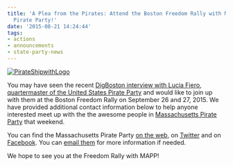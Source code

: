 ```yaml
---
title: 'A Plea from the Pirates: Attend the Boston Freedom Rally with Massachusetts
  Pirate Party!'
date: '2015-08-21 14:24:44'
tags:
- actions
- announcements
- state-party-news
---
```


[![PirateShipwithLogo](https://uspirates.org/img/PirateShipwithLogo-300x169.png)](https://uspirates.org/img/PirateShipwithLogo.png)

You may have seen the recent 
[DigBoston interview with Lucia Fiero, quartermaster of the United States Pirate Party](https://digboston.com/a-plea-from-the-pirates-benevolent-mass-political-party-needs-you/) and would like to join up with them at the Boston Freedom Rally on September 26 and 27, 2015. We have provided additional contact information below to help anyone interested meet up with the the awesome people in 
[Massachusetts Pirate Party](http://masspirates.org) that weekend.

You can find the Massachusetts Pirate Party 
[on the web](http://masspirates.org), on 
[Twitter](https://twitter.com/masspirates) and on 
[Facebook](https://www.facebook.com/masspirates). You can 
[email them](mailto:info@masspirates.org) for more information if needed.

We hope to see you at the Freedom Rally with MAPP!
